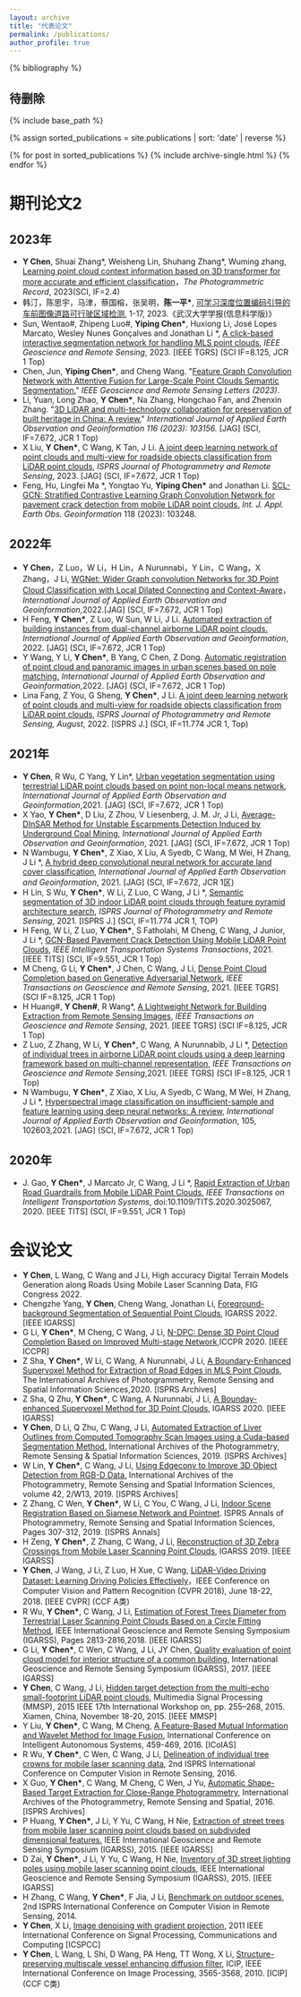 ```yaml
---
layout: archive
title: "代表论文"
permalink: /publications/
author_profile: true
---
```

{% bibliography %}

## 待删除
{% include base_path %}

{% assign sorted_publications = site.publications | sort: 'date' | reverse %}

{% for post in sorted_publications %}
  {% include archive-single.html %}
{% endfor %}


期刊论文2
======
## 2023年
+ __Y Chen__, Shuai Zhang*, Weisheng Lin, Shuhang Zhang*, Wuming zhang, [Learning point cloud context information based on 3D transformer for more accurate and efficient classification]( https://doi.org/10.1111/phor.12469)，_The Photogrammetric Record_, 2023(SCI, IF=2.4)
+ 韩汀，陈思宇，马津，蔡国榕，张吴明，__陈一平*__, [可学习深度位置编码引导的车前图像道路可行驶区域检测](10.13203/j.whugis20230252), 1-17, 2023.《武汉大学学报(信息科学版)》
+ Sun, Wentao#, Zhipeng Luo#, __Yiping Chen\*__, Huxiong Li, José Lopes Marcato, Wesley Nunes Gonçalves and Jonathan Li \*, [A click-based interactive segmentation network for handling MLS point clouds](https://ieeexplore.ieee.org/document/10285459), _IEEE Geoscience and Remote Sensing_, 2023. [IEEE TGRS] (SCI IF=8.125, JCR 1 Top)
+ Chen, Jun, __Yiping Chen*__, and Cheng Wang. "[Feature Graph Convolution Network with Attentive Fusion for Large-Scale Point Clouds Semantic Segmentation.](https://ieeexplore.ieee.org/abstract/document/10217158)" _IEEE Geoscience and Remote Sensing Letters (2023)_.
+	Li, Yuan, Long Zhao, __Y Chen*__, Na Zhang, Hongchao Fan, and Zhenxin Zhang. "[3D LiDAR and multi-technology collaboration for preservation of built heritage in China: A review.](https://www.sciencedirect.com/science/article/pii/S1569843222003442)" _International Journal of Applied Earth Observation and Geoinformation 116 (2023): 103156._ [JAG] (SCI, IF=7.672, JCR 1 Top)
+	X Liu, __Y Chen*__, C Wang, K Tan, J Li. [A joint deep learning network of point clouds and multi-view for roadside objects classification from LiDAR point clouds](https://doi.org/10.1016/j.isprsjprs.2022.08.022), _ISPRS Journal of Photogrammetry and Remote Sensing_, 2023. [JAG] (SCI, IF=7.672, JCR 1 Top)
+	Feng, Hu, Lingfei Ma \*, Yongtao Yu, __Yiping Chen\*__ and Jonathan Li. [SCL-GCN: Stratified Contrastive Learning Graph Convolution Network for pavement crack detection from mobile LiDAR point clouds.](https://doi.org/10.1016/j.jag.2023.103248) _Int. J. Appl. Earth Obs. Geoinformation_ 118 (2023): 103248.

## 2022年
+	__Y Chen__，Z Luo，W Li，H Lin，A Nurunnabi，Y Lin，C Wang，X Zhang，J Li, [WGNet: Wider Graph convolution Networks for 3D Point Cloud Classification with Local Dilated Connecting and Context-Aware](https://www.sciencedirect.com/science/article/pii/S030324342200112X)，_International Journal of Applied Earth Observation and Geoinformation_,2022.[JAG] (SCI, IF=7.672, JCR 1 Top)
+	H Feng, __Y Chen*__, Z Luo, W Sun, W Li, J Li. [Automated extraction of building instances from dual-channel airborne LiDAR point clouds.](https://www.sciencedirect.com/science/article/pii/S1569843222002308) _International Journal of Applied Earth Observation and Geoinformation_, 2022. [JAG] (SCI, IF=7.672, JCR 1 Top)
+	Y Wang, Y Li, __Y Chen*__, B Yang, C Chen, Z Dong. [Automatic registration of point cloud and panoramic images in urban scenes based on pole matching.](https://doi.org/10.1016/j.jag.2022.103083) _International Journal of Applied Earth Observation and Geoinformation_,2022. [JAG] (SCI, IF=7.672, JCR 1 Top)
+	Lina Fang, Z You, G Sheng, __Y Chen*__, J Li. [A joint deep learning network of point clouds and multi-view for roadside objects classification from LiDAR point clouds](https://doi.org/10.1016/j.isprsjprs.2022.08.022), _ISPRS Journal of Photogrammetry and Remote Sensing, August_, 2022. [ISPRS J.] (SCI, IF=11.774 JCR 1, Top)

## 2021年
+	__Y Chen__, R Wu, C Yang, Y Lin*, [Urban vegetation segmentation using terrestrial LiDAR point clouds based on point non-local means network](https://doi.org/10.1016/j.jag.2021.102580), _International Journal of Applied Earth Observation and Geoinformation_,2021. [JAG] (SCI, IF=7.672, JCR 1 Top)
+	X Yao, __Y Chen*__, D Liu, Z Zhou, V Liesenberg, J. M. Jr, J Li, [Average-DInSAR Method for Unstable Escarpments Detection Induced by Underground Coal Mining](https://doi.org/10.1016/j.jag.2021.102489), _International Journal of Applied Earth Observation and Geoinformation_, 2021. [JAG] (SCI, IF=7.672, JCR 1 Top)
+	N Wambugu, __Y Chen\*__, Z Xiao, X Liu, A Syedb, C Wang, M Wei, H Zhang, J Li \*, [A hybrid deep convolutional neural network for accurate land cover classification](https://doi.org/10.1016/j.jag.2021.102515), _International Journal of Applied Earth Observation and Geoinformation_, 2021. [JAG] (SCI, IF=7.672, JCR 1区)
+	H Lin, S Wu, __Y Chen\*__, W Li, Z Luo, C Wang, J Li \*, [Semantic segmentation of 3D indoor LiDAR point clouds through feature pyramid architecture search](https://doi.org/10.1016/j.isprsjprs.2021.05.009), _ISPRS Journal of Photogrammetry and Remote Sensing_, 2021. [ISPRS J.] (SCI, IF=11.774 JCR 1, TOP)
+	H Feng, W Li, Z Luo, __Y Chen\*__, S Fatholahi, M Cheng, C Wang, J Junior, J Li \*, [GCN-Based Pavement Crack Detection Using Mobile LiDAR Point Clouds](https://ieeexplore.ieee.org/document/9508901), _IEEE Intelligent Transportation Systems Transactions_, 2021. [IEEE TITS] (SCI, IF=9.551, JCR 1 Top)
+	M Cheng, G Li, __Y Chen*__, J Chen, C Wang, J Li, [Dense Point Cloud Completion based on Generative Adversarial Network](https://ieeexplore.ieee.org/abstract/document/9528913), _IEEE Transactions on Geoscience and Remote Sensing_, 2021. [IEEE TGRS] (SCI IF=8.125, JCR 1 Top) 
+	H Huang#, __Y Chen#__, R Wang*, [A Lightweight Network for Building Extraction from Remote Sensing Images](https://ieeexplore.ieee.org/abstract/document/9627995), _IEEE Transactions on Geoscience and Remote Sensing_, 2021. [IEEE TGRS] (SCI IF=8.125, JCR 1 Top)
+	Z Luo, Z Zhang, W Li, __Y Chen\*__, C Wang, A Nurunnabib, J Li \*, [Detection of individual trees in airborne LiDAR point clouds using a deep learning framework based on multi-channel representation](https://ieeexplore.ieee.org/abstract/document/9627111), _IEEE Transactions on Geoscience and Remote Sensing_,2021. [IEEE TGRS] (SCI IF=8.125, JCR 1 Top)
+	N Wambugu, __Y Chen\*__, Z Xiao, X Liu, A Syedb, C Wang, M Wei, H Zhang, J Li \*, [Hyperspectral image classification on insufficient-sample and feature learning using deep neural networks: A review](https://doi.org/10.1016/j.jag.2021.102603), _International Journal of Applied Earth Observation and Geoinformation_, 105, 102603,2021. [JAG] (SCI, IF=7.672, JCR 1 Top)

## 2020年
+	J. Gao, __Y Chen\*__, J Marcato Jr, C Wang, J Li \*, [Rapid Extraction of Urban Road Guardrails from Mobile LiDAR Point Clouds](https://ieeexplore.ieee.org/abstract/document/9208763), _IEEE Transactions on Intelligent Transportation Systems_, doi:10.1109/TITS.2020.3025067, 2020. [IEEE TITS] (SCI, IF=9.551, JCR 1 Top)

会议论文
======
+ __Y Chen__, L Wang, C Wang and J Li, High accuracy Digital Terrain Models Generation along Roads Using Mobile Laser Scanning Data, FIG Congress 2022.
+ Chengzhe Yang, __Y Chen__, Cheng Wang, Jonathan Li, [Foreground-background Segmentation of Sequential Point Clouds](https://ieeexplore.ieee.org/abstract/document/9883255), IGARSS 2022. [IEEE IGARSS]
+ G Li, __Y Chen*__, M Cheng, C Wang, J Li, [N-DPC: Dense 3D Point Cloud Completion Based on Improved Multi-stage Network](https://doi.org/10.1145/3436369.3437421),ICCPR 2020. [IEEE ICCPR]
+ Z Sha, __Y Chen*__, W Li, C Wang, A Nurunnabi, J Li, [A Boundary-Enhanced Supervoxel Method for Extraction of Road Edges in MLS Point Clouds](https://doi.org/10.5194/isprs-archives-XLIII-B1-2020-65-2020), The International Archives of Photogrammetry, Remote Sensing and Spatial Information Sciences,2020. [ISPRS Archives]
+ Z Sha, Q Zhu, __Y Chen*__, C Wang, A Nurunnabi, J Li, [A Bounday-enhanced Supervoxel Method for 3D Point Clouds](https://ieeexplore.ieee.org/abstract/document/9323330), IGARSS 2020. [IEEE IGARSS]
+ __Y Chen__, D Li, Q Zhu, C Wang, J Li, [Automated Extraction of Liver Outlines from Computed Tomography Scan Images using a Cuda-based Segmentation Method.](https://doi.org/10.5194/isprs-archives-XLII-2-W12-31-2019) International Archives of the Photogrammetry, Remote Sensing & Spatial Information Sciences, 2019. [ISPRS Archives]
+ W Lin, __Y Chen*__, C Wang, J Li, [Using Edgeconv to Improve 3D Object Detection from RGB-D Data.](https://doi.org/10.5194/isprs-archives-XLII-2-W13-835-2019) International Archives of the Photogrammetry, Remote Sensing and Spatial Information Sciences, volume 42, 2/W13, 2019. [ISPRS Archives]
+ Z Zhang, C Wen, __Y Chen*__, W Li, C You, C Wang, J Li, [Indoor Scene Registration Based on Siamese Network and Pointnet](https://isprs-annals.copernicus.org/articles/IV-2-W5/307/2019/isprs-annals-IV-2-W5-307-2019.pdf). ISPRS Annals of Photogrammetry, Remote Sensing and Spatial Information Sciences, Pages 307-312, 2019. [ISPRS Annals]
+ H Zeng, __Y Chen*__, Z Zhang, C Wang, J Li, [Reconstruction of 3D Zebra Crossings from Mobile Laser Scanning Point Clouds](https://ieeexplore.ieee.org/abstract/document/8899336), IGARSS 2019. [IEEE IGARSS]
+ __Y Chen__, J Wang, J Li, Z Luo, H Xue, C Wang, [LiDAR-Video Driving Dataset: Learning Driving Policies Effectively](https://openaccess.thecvf.com/content_cvpr_2018/html/Chen_LiDAR-Video_Driving_Dataset_CVPR_2018_paper.html)，IEEE Conference on Computer Vision and Pattern Recognition (CVPR 2018), June 18-22, 2018. [IEEE CVPR] (CCF A类)
+ R Wu, __Y Chen*__, C Wang, J Li, [Estimation of Forest Trees Diameter from Terrestrial Laser Scanning Point Clouds Based on a Circle Fitting Method](https://ieeexplore.ieee.org/abstract/document/8517303), IEEE International Geoscience and Remote Sensing Symposium (IGARSS), Pages 2813-2816,2018. [IEEE IGARSS]
+ G Li, __Y Chen*__, C Wen, C Wang, J Li, JY Chen, [Quality evaluation of point cloud model for interior structure of a common building](https://ieeexplore.ieee.org/abstract/document/8128387), International Geoscience and Remote Sensing Symposium (IGARSS), 2017. [IEEE IGARSS]
+ __Y Chen__, C Wang, J Li, [Hidden target detection from the multi-echo small-footprint LiDAR point clouds](https://ieeexplore.ieee.org/abstract/document/7340880), Multimedia Signal Processing (MMSP), 2015 IEEE 17th International Workshop on, pp. 255–268, 2015. Xiamen, China, November 18-20, 2015. [IEEE MMSP]
+ Y Liu, __Y Chen*__, C Wang, M Cheng, [A Feature-Based Mutual Information and Wavelet Method for Image Fusion](https://link.springer.com/chapter/10.1007/978-3-319-48036-7_33), International Conference on Intelligent Autonomous Systems, 459-469, 2016. [ICoIAS]
+ R Wu, __Y Chen*__, C Wen, C Wang, J Li, [Delineation of individual tree crowns for mobile laser scanning data]( https://doi.org/10.1117/12.2234909), 2nd ISPRS International Conference on Computer Vision in Remote Sensing, 2016.
+ X Guo, __Y Chen*__, C Wang, M Cheng, C Wen, J Yu, [Automatic Shape-Based Target Extraction for Close-Range Photogrammetry](https://isprs-archives.copernicus.org/articles/XLI-B1/583/2016/isprs-archives-XLI-B1-583-2016.pdf), International Archives of the Photogrammetry, Remote Sensing and Spatial, 2016. [ISPRS Archives]
+ P Huang, __Y Chen*__, J Li, Y Yu, C Wang, H Nie, [Extraction of street trees from mobile laser scanning point clouds based on subdivided dimensional features.](https://ieeexplore.ieee.org/abstract/document/7325824) IEEE International Geoscience and Remote Sensing Symposium (IGARSS), 2015. [IEEE IGARSS]
+ D Zai, __Y Chen*__, J Li, Y Yu, C Wang, H Nie, [Inventory of 3D street lighting poles using mobile laser scanning point clouds](https://ieeexplore.ieee.org/abstract/document/7325828), IEEE International Geoscience and Remote Sensing Symposium (IGARSS), 2015. [IEEE IGARSS]
+ H Zhang, C Wang, __Y Chen*__, F Jia, J Li, [Benchmark on outdoor scenes](https://doi.org/10.1117/12.2234860), 2nd ISPRS International Conference on Computer Vision in Remote Sensing, 2014.
+ __Y Chen__, X Li, [Image denoising with gradient projection](https://ieeexplore.ieee.org/abstract/document/6061780), 2011 IEEE International Conference on Signal Processing, Communications and Computing [ICSPCC]
+ __Y Chen__, L Wang, L Shi, D Wang, PA Heng, TT Wong, X Li, [Structure-preserving multiscale vessel enhancing diffusion filter](https://ieeexplore.ieee.org/abstract/document/5651065), ICIP, IEEE International Conference on Image Processing, 3565-3568, 2010. [ICIP] (CCF C类)
